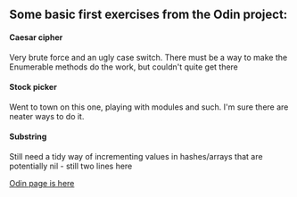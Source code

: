 ## Some basic first exercises from the Odin project:
#### Caesar cipher
Very brute force and an ugly case switch. There must be a way to make the Enumerable methods do the work, but couldn't quite get there
#### Stock picker
Went to town on this one, playing with modules and such.  I'm sure there are neater ways to do it.
#### Substring
Still need a tidy way of incrementing values in hashes/arrays that are potentially nil - still two lines here


[Odin page is here](http://www.theodinproject.com/ruby-programming/building-blocks?ref=lnav)